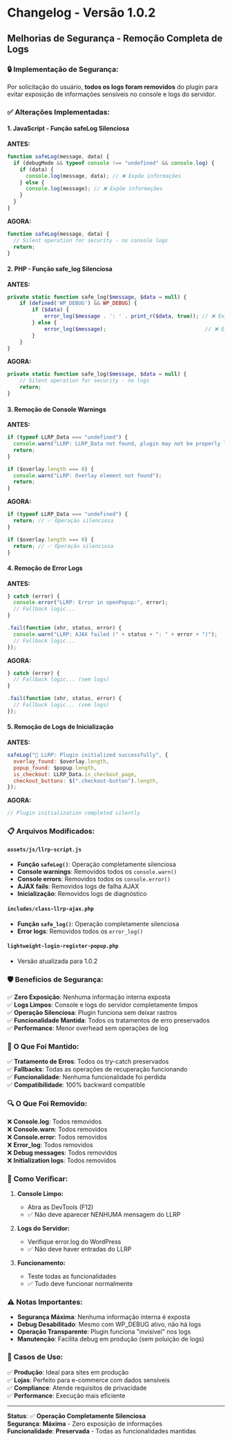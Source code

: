 # Changelog - Versão 1.0.2

## Melhorias de Segurança - Remoção Completa de Logs

### 🔒 **Implementação de Segurança:**

Por solicitação do usuário, **todos os logs foram removidos** do plugin para evitar exposição de informações sensíveis no console e logs do servidor.

### ✅ **Alterações Implementadas:**

#### **1. JavaScript - Função safeLog Silenciosa**

**ANTES:**

```javascript
function safeLog(message, data) {
  if (debugMode && typeof console !== "undefined" && console.log) {
    if (data) {
      console.log(message, data); // ❌ Expõe informações
    } else {
      console.log(message); // ❌ Expõe informações
    }
  }
}
```

**AGORA:**

```javascript
function safeLog(message, data) {
  // Silent operation for security - no console logs
  return;
}
```

#### **2. PHP - Função safe_log Silenciosa**

**ANTES:**

```php
private static function safe_log($message, $data = null) {
    if (defined('WP_DEBUG') && WP_DEBUG) {
        if ($data) {
            error_log($message . ': ' . print_r($data, true)); // ❌ Expõe informações
        } else {
            error_log($message);                                // ❌ Expõe informações
        }
    }
}
```

**AGORA:**

```php
private static function safe_log($message, $data = null) {
    // Silent operation for security - no logs
    return;
}
```

#### **3. Remoção de Console Warnings**

**ANTES:**

```javascript
if (typeof LLRP_Data === "undefined") {
  console.warn("LLRP: LLRP_Data not found, plugin may not be properly loaded");
  return;
}

if ($overlay.length === 0) {
  console.warn("LLRP: Overlay element not found");
  return;
}
```

**AGORA:**

```javascript
if (typeof LLRP_Data === "undefined") {
  return; // ✅ Operação silenciosa
}

if ($overlay.length === 0) {
  return; // ✅ Operação silenciosa
}
```

#### **4. Remoção de Error Logs**

**ANTES:**

```javascript
} catch (error) {
  console.error("LLRP: Error in openPopup:", error);
  // Fallback logic...
}

.fail(function (xhr, status, error) {
  console.warn("LLRP: AJAX failed (" + status + ": " + error + ")");
  // Fallback logic...
});
```

**AGORA:**

```javascript
} catch (error) {
  // Fallback logic... (sem logs)
}

.fail(function (xhr, status, error) {
  // Fallback logic... (sem logs)
});
```

#### **5. Remoção de Logs de Inicialização**

**ANTES:**

```javascript
safeLog("🚀 LLRP: Plugin initialized successfully", {
  overlay_found: $overlay.length,
  popup_found: $popup.length,
  is_checkout: LLRP_Data.is_checkout_page,
  checkout_buttons: $(".checkout-button").length,
});
```

**AGORA:**

```javascript
// Plugin initialization completed silently
```

### 📋 **Arquivos Modificados:**

#### `assets/js/llrp-script.js`

- **Função `safeLog()`**: Operação completamente silenciosa
- **Console warnings**: Removidos todos os `console.warn()`
- **Console errors**: Removidos todos os `console.error()`
- **AJAX fails**: Removidos logs de falha AJAX
- **Inicialização**: Removidos logs de diagnóstico

#### `includes/class-llrp-ajax.php`

- **Função `safe_log()`**: Operação completamente silenciosa
- **Error logs**: Removidos todos os `error_log()`

#### `lightweight-login-register-popup.php`

- Versão atualizada para 1.0.2

### 🛡️ **Benefícios de Segurança:**

✅ **Zero Exposição**: Nenhuma informação interna exposta  
✅ **Logs Limpos**: Console e logs do servidor completamente limpos  
✅ **Operação Silenciosa**: Plugin funciona sem deixar rastros  
✅ **Funcionalidade Mantida**: Todos os tratamentos de erro preservados  
✅ **Performance**: Menor overhead sem operações de log

### 🎯 **O Que Foi Mantido:**

✅ **Tratamento de Erros**: Todos os try-catch preservados  
✅ **Fallbacks**: Todas as operações de recuperação funcionando  
✅ **Funcionalidade**: Nenhuma funcionalidade foi perdida  
✅ **Compatibilidade**: 100% backward compatible

### 🔍 **O Que Foi Removido:**

❌ **Console.log**: Todos removidos  
❌ **Console.warn**: Todos removidos  
❌ **Console.error**: Todos removidos  
❌ **Error_log**: Todos removidos  
❌ **Debug messages**: Todos removidos  
❌ **Initialization logs**: Todos removidos

### 🧪 **Como Verificar:**

1. **Console Limpo:**

   - Abra as DevTools (F12)
   - ✅ Não deve aparecer NENHUMA mensagem do LLRP

2. **Logs do Servidor:**

   - Verifique error.log do WordPress
   - ✅ Não deve haver entradas do LLRP

3. **Funcionamento:**
   - Teste todas as funcionalidades
   - ✅ Tudo deve funcionar normalmente

### ⚠️ **Notas Importantes:**

- **Segurança Máxima**: Nenhuma informação interna é exposta
- **Debug Desabilitado**: Mesmo com WP_DEBUG ativo, não há logs
- **Operação Transparente**: Plugin funciona "invisível" nos logs
- **Manutenção**: Facilita debug em produção (sem poluição de logs)

### 🎯 **Casos de Uso:**

✅ **Produção**: Ideal para sites em produção  
✅ **Lojas**: Perfeito para e-commerce com dados sensíveis  
✅ **Compliance**: Atende requisitos de privacidade  
✅ **Performance**: Execução mais eficiente

---

**Status**: ✅ **Operação Completamente Silenciosa**  
**Segurança**: **Máxima** - Zero exposição de informações  
**Funcionalidade**: **Preservada** - Todas as funcionalidades mantidas
